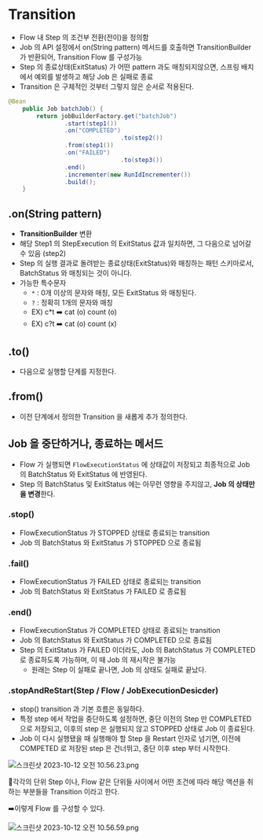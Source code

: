 # Transition

- Flow 내 Step 의 조건부 전환(전이)을 정의함
- Job 의 API 설정에서 on(String pattern) 메서드를 호출하면 TransitionBuilder 가 반환되어, Transition Flow 를 구성가능
- Step 의 종료상태(ExitStatus) 가 어떤 pattern 과도 매칭되지않으면, 스프링 배치에서 예외를 발생하고 해당 Job 은 실패로 종료
- Transition 은 구체적인 것부터 그렇지 않은 순서로 적용된다.

```java
@Bean
    public Job batchJob() {
        return jobBuilderFactory.get("batchJob")
                .start(step1())
                .on("COMPLETED")
								.to(step2())
                .from(step1())
                .on("FAILED")
								.to(step3())
                .end()
                .incrementer(new RunIdIncrementer())
                .build();
    }
```

## .on(String pattern)

- **TransitionBuilder** 변환
- 해당 Step1 의 StepExecution 의 ExitStatus 값과 일치하면, 그 다음으로 넘어갈 수 있음 (step2)
- Step 의 실행 결과로 돌려받는 종료상태(ExitStatus)와 매칭하는 패턴 스키마로서,  BatchStatus 와 매칭되는 것이 아니다.
- 가능한 특수문자
  - `*` : 0개 이상의 문자와 매칭, 모든 ExitStatus 와 매칭된다.
  - `?` : 정확히 1개의 문자와 매칭
  - EX) c*t ➡️ cat (o) count (o)
  - EX) c?t ➡️ cat (o) count (x)

## .to()

- 다음으로 실행할 단계를 지정한다.

## .from()

- 이전 단계에서 정의한 Transition 을 새롭게 추가 정의한다.

## Job 을 중단하거나, 종료하는 메서드

- Flow 가 실행되면 `FlowExecutionStatus` 에 상태값이 저장되고 최종적으로 Job 의 BatchStatus 와 ExitStatus 에 반영된다.
- Step 의 BatchStatus 및 ExitStatus 에는 아무런 영향을 주지않고, **Job 의 상태만을 변경**한다.

### .stop()

- FlowExecutionStatus 가 STOPPED 상태로 종료되는 transition
- Job 의 BatchStatus 와 ExitStatus 가 STOPPED 으로 종료됨

### .fail()

- FlowExecutionStatus 가 FAILED 상태로 종료되는 transition
- Job 의 BatchStatus 와 ExitStatus 가 FAILED 로 종료됨

### .end()

- FlowExecutionStatus 가 COMPLETED 상태로 종료되는 transition
- Job 의 BatchStatus 와 ExitStatus 가 COMPLETED 으로 종료됨
- Step 의 ExitStatus 가 FAILED 이더라도, Job 의 BatchStatus 가 COMPLETED 로 종료하도록 가능하며, 이 때 Job 의 재시작은 불가능
  - 원래는 Step 이 실패로 끝나면, Job 의 상태도 실패로 끝났다.

### .stopAndReStart(Step / Flow / JobExecutionDesicder)

- stop() transition 과 기본 흐름은 동일하다.
- 특정 step 에서 작업을 중단하도록 설정하면, 중단 이전의 Step 만 COMPLETED 으로 저장되고, 이후의 step 은 실행되지 않고 STOPPED 상태로 Job 이 종료된다.
- Job 이 다시 실행됐을 때 실행해야 할 Step 을 Restart 인자로 넘기면, 이전에 COMPETED 로 저장된 step 은 건너뛰고, 중단 이후 step 부터 시작한다.

![스크린샷 2023-10-12 오전 10.56.23.png](https://prod-files-secure.s3.us-west-2.amazonaws.com/620a6d8c-eeac-4c90-b691-23b89fd6e153/36094120-5f48-4363-8f9a-59cad0766f1e/%E1%84%89%E1%85%B3%E1%84%8F%E1%85%B3%E1%84%85%E1%85%B5%E1%86%AB%E1%84%89%E1%85%A3%E1%86%BA_2023-10-12_%E1%84%8B%E1%85%A9%E1%84%8C%E1%85%A5%E1%86%AB_10.56.23.png)

🍹각각의 단위 Step 이나, Flow 같은 단위들 사이에서 어떤 조건에 따라 해당 액션을 취하는 부분들을 Transition 이라고 한다.

➡️이렇게 Flow 를 구성할 수 있다.

![스크린샷 2023-10-12 오전 10.56.59.png](https://prod-files-secure.s3.us-west-2.amazonaws.com/620a6d8c-eeac-4c90-b691-23b89fd6e153/6a8041ec-ff3e-4f0c-938d-8c6132e5639d/%E1%84%89%E1%85%B3%E1%84%8F%E1%85%B3%E1%84%85%E1%85%B5%E1%86%AB%E1%84%89%E1%85%A3%E1%86%BA_2023-10-12_%E1%84%8B%E1%85%A9%E1%84%8C%E1%85%A5%E1%86%AB_10.56.59.png)